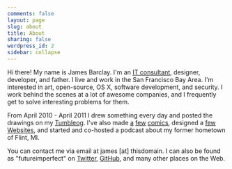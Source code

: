 ```yaml
---
comments: false
layout: page
slug: about
title: About
sharing: false
wordpress_id: 2
sidebar: collapse
---
```


Hi there! My name is James Barclay. I'm an [IT consultant][1], designer, developer, and father. I live and work in the San Francisco Bay Area. I'm interested in art, open-source, OS X, software development, and security. I work behind the scenes at a lot of awesome companies, and I frequently get to solve interesting problems for them.

From April 2010 - April 2011 I drew something every day and posted the drawings on my [Tumbleog][2]. I've also made [a][3] [few][4] [comics][5], designed a [few][6] [Websites][7], and started and co-hosted a podcast about my former hometown of Flint, MI.

You can contact me via email at james [at] thisdomain. I can also be found as "futureimperfect" on [Twitter][8], [GitHub][9], and many other places on the Web.

[1]: http://lindegroup.com
[2]: http://koobtra.com/
[3]: http://magic.lib.msu.edu/search~S23?/aBarclay%2C+James./abarclay+james/1%2C4%2C7%2CB/frameset&FF=abarclay+james&3%2C%2C3
[4]: http://magic.lib.msu.edu/search~S23?/aBarclay%2C+James./abarclay+james/1%2C4%2C7%2CB/frameset&FF=abarclay+james&2%2C%2C3
[5]: http://magic.lib.msu.edu/search~S23?/aBarclay%2C+James./abarclay+james/1%2C4%2C7%2CB/frameset&FF=abarclay+james&1%2C%2C3
[6]: http://everythingisgray.carbonmade.com/
[7]: http://ipad.wharton.upenn.edu/
[8]: https://twitter.com/futureimperfect
[9]: https://github.com/futureimperfect
